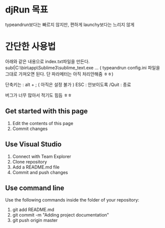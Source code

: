 ﻿# djRun 목표
typeandrun보다는 빠르지 않지만, 편하게
launchy보다는 느리지 않게

# 간단한 사용법

아래와 같은 내용으로 index.txt파일을 만든다.
subl|C:\bin\app\Sublime3\sublime_text.exe
...
( typeandrun config.ini 파일을 그대로 가져오면 된다. 단 파라메터는 아직 처리안해줌 ㅎㅎ)

단축키는 : alt + ; ( 아직은 설정 불가 )
ESC : 안보이도록
/Quit : 종료

버그가 너무 많아서 적기도 힘듬 ㅎㅎ

## Get started with this page
 1. Edit the contents of this page
 2. Commit changes

## Use Visual Studio
 1. Connect with Team Explorer
 2. Clone repository
 3. Add a README.md file
 4. Commit and push changes

## Use command line
Use the following commands inside the folder of your repository:

 1. git add README.md
 2. git commit -m "Adding project documentation" 
 3. git push origin master
